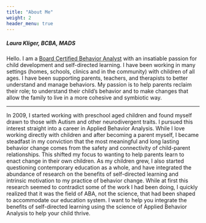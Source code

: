 ```yaml
---
title: "About Me"
weight: 2
header_menu: true
---
```


##### Laura Kliger, BCBA, MADS

Hello. I am a [Board Certified Behavior Analyst](https://www.bacb.com) with an insatiable passion for child development and self-directed learning. I have been working in many settings (homes, schools, clinics and in the community) with children of all ages. I have been supporting parents, teachers, and therapists to better understand and manage behaviors. My passion is to help parents reclaim their role; to understand their child’s behavior and to make changes that allow the family to live in a more cohesive and symbiotic way. 

----

In 2009, I started working with preschool aged children and found myself drawn to those with Autism and other neurodivergent traits. I pursued this interest straight into a career in Applied Behavior Analysis. While I love working directly with children and after becoming a parent myself, I became steadfast in my conviction that the most meaningful and long lasting behavior change comes from the safety and connectivity of child-parent relationships. This shifted my focus to wanting to help parents learn to enact change in their own children. As my children grew, I also started questioning contemporary education as a whole, and have integrated the abundance of research on the benefits of self-directed learning and intrinsic motivation to my practice of behavior change. While at first this research seemed to contradict some of the work I had been doing, I quickly realized that it was the field of ABA, not the science, that had been shaped to accommodate our education system. I want to help you integrate the benefits of self-directed learning using the science of Applied Behavior Analysis to help your child thrive. 
